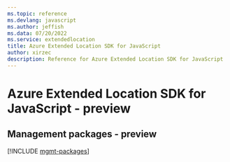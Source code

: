 ```yaml
---
ms.topic: reference
ms.devlang: javascript
ms.author: jeffish
ms.data: 07/20/2022
ms.service: extendedlocation
title: Azure Extended Location SDK for JavaScript
author: xirzec
description: Reference for Azure Extended Location SDK for JavaScript
---
```

# Azure Extended Location SDK for JavaScript - preview

## Management packages - preview
[!INCLUDE [mgmt-packages](extended-location-mgmt-index.md)]

